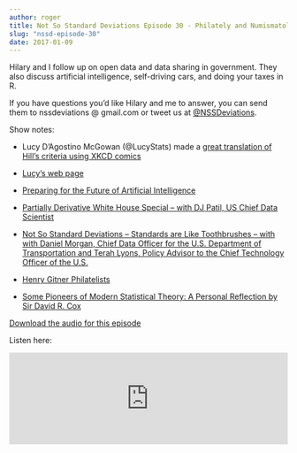 ```yaml
---
author: roger
title: Not So Standard Deviations Episode 30 - Philately and Numismatology
slug: "nssd-episode-30"
date: 2017-01-09
---
```


Hilary and I follow up on open data and data sharing in government. They also discuss artificial intelligence, self-driving cars, and doing your taxes in R. 

If you have questions you’d like Hilary and me to answer, you can send them to nssdeviations @ gmail.com or tweet us at [@NSSDeviations](https://twitter.com/nssdeviations).

Show notes:

* Lucy D’Agostino McGowan (@LucyStats) made a [great translation of Hill’s criteria using XKCD comics](http://www.lucymcgowan.com/hill-for-data-scientists.html)

* [Lucy’s web page](http://www.lucymcgowan.com)

* [Preparing for the Future of Artificial Intelligence](https://www.whitehouse.gov/sites/default/files/whitehouse_files/microsites/ostp/NSTC/preparing_for_the_future_of_ai.pdf)

* [Partially Derivative White House Special – with DJ Patil, US Chief Data Scientist](http://12%20Dec%202016%20White%20House%20Special%20with%20DJ%20Patil,%20US%20Chief%20Data%20Scientist)

* [Not So Standard Deviations – Standards are Like Toothbrushes – with with Daniel Morgan, Chief Data Officer for the U.S. Department of Transportation and Terah Lyons, Policy Advisor to the Chief Technology Officer of the U.S.](https://soundcloud.com/nssd-podcast/episode-29-standards-are-like-toothbrushes)

* [Henry Gitner Philatelists](http://www.hgitner.com)

* [Some Pioneers of Modern Statistical Theory: A Personal Reflection by Sir David R. Cox](https://drive.google.com/file/d/0B678uTpUfn80a2RkOUc5LW51cVU/view?usp=sharing)


[Download the audio for this episode](https://soundcloud.com/nssd-podcast/episode-30-philately-and-numismatology)

Listen here:
<iframe width="100%" height="166" scrolling="no" frameborder="no" src="https://w.soundcloud.com/player/?url=https%3A//api.soundcloud.com/tracks/301065336&amp;color=ff5500&amp;auto_play=false&amp;hide_related=false&amp;show_comments=true&amp;show_user=true&amp;show_reposts=false"></iframe>
